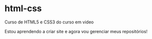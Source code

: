 # html-css
 Curso de HTML5 e CSS3 do curso em video

Estou aprendendo a criar site e agora vou gerenciar meus repositórios!